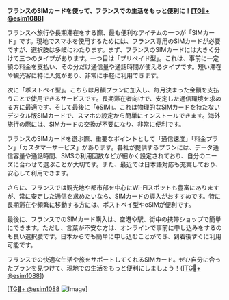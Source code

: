 **フランスのSIMカードを使って、フランスでの生活をもっと便利に！[[TG💪+ @esim1088](https://t.me/s/esim1088)]**

フランスへ旅行や長期滞在をする際、最も便利なアイテムの一つが「SIMカード」です。現地でスマホを使用するためには、フランス専用のSIMカードが必要ですが、選択肢は多岐にわたります。まず、フランスのSIMカードには大きく分けて三つのタイプがあります。一つ目は「プリペイド型」。これは、事前に一定額の料金を支払い、その分だけ通信量や通話時間が使えるタイプです。短い滞在や観光客に特に人気があり、非常に手軽に利用できます。

次に「ポストペイ型」。こちらは月額プランに加入し、毎月決まった金額を支払うことで使用できるサービスです。長期滞在者向けで、安定した通信環境を求める方に最適です。そして最後に「eSIM」。これは物理的なSIMカードを持たないデジタル版SIMカードで、スマホの設定から簡単にインストールできます。海外旅行の際には、SIMカードの交換が不要になり、非常に便利です。

フランスのSIMカードを選ぶ際、重要なポイントとして「通信速度」「料金プラン」「カスタマーサービス」があります。各社が提供するプランには、データ通信容量や通話時間、SMSの利用回数などが細かく設定されており、自分のニーズに合わせて選ぶことが大切です。また、最近では日本語対応も充実しており、安心して利用できます。

さらに、フランスでは観光地や都市部を中心にWi-Fiスポットも豊富にありますが、常に安定した通信を求めたいなら、SIMカードの導入がおすすめです。特に長期滞在や頻繁に移動する方には、ポストペイ型やeSIMが便利です。

最後に、フランスでのSIMカード購入は、空港や駅、街中の携帯ショップで簡単にできます。ただし、言葉が不安な方は、オンラインで事前に申し込みをするのも良い選択肢です。日本からでも簡単に申し込むことができ、到着後すぐに利用可能です。

フランスでの快適な生活や旅をサポートしてくれるSIMカード。ぜひ自分に合ったプランを見つけて、現地での生活をもっと便利にしましょう！([[TG💪+ @esim1088](https://t.me/s/esim1088)])

[[TG💪+ @esim1088](https://t.me/s/esim1088) ![Image](https://i.postimg.cc/Y0z9fWf4/image.png)]